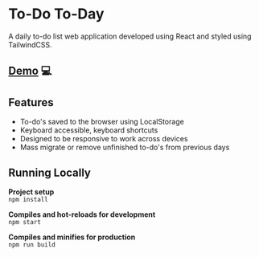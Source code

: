 # To-Do To-Day

A daily to-do list web application developed using React and styled using TailwindCSS.

## [Demo](https://to-do-to-day.netlify.app) 💻

## Features
- To-do's saved to the browser using LocalStorage
- Keyboard accessible, keyboard shortcuts
- Designed to be responsive to work across devices
- Mass migrate or remove unfinished to-do's from previous days

## Running Locally

**Project setup** <br />
`npm install`

**Compiles and hot-reloads for development** <br />
`npm start`

**Compiles and minifies for production** <br />
`npm run build`

